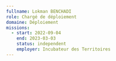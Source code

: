```yaml
---
fullname: Lokman BENCHADI
role: Chargé de déploiement
domaine: Déploiement
missions:
  - start: 2022-09-04
    end: 2023-03-03
    status: independent
    employer: Incubateur des Territoires
---
```



